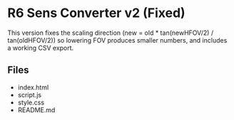 # R6 Sens Converter v2 (Fixed)

This version fixes the scaling direction (new = old * tan(newHFOV/2) / tan(oldHFOV/2)) so lowering FOV produces smaller numbers, and includes a working CSV export.

## Files
- index.html
- script.js
- style.css
- README.md
